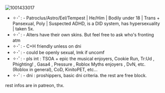![1001433017](https://github.com/user-attachments/assets/7d4843c0-5efe-4142-b877-de64ad75e4e7)

- ✧･ﾟ: - Patroclus/Astro/Eel/Tempest | He/Him | Bodily under 18 | Trans + Pansexual, Poly | Suspected ADHD, is a DID system, has hypersexuality | taken 5x.
- ✧･ﾟ: - Alters have their own skins. But feel free to ask who's fronting atm
- ✧･ﾟ: - C+H friendly unless on dni
- ✧･ﾟ: - could be openly sexual, lmk if uncomf
- ✧･ﾟ: - pls int : TSOA + epic the musical enjoyers, Cookie Run, Tr:Ud , Phighting! , Gasa4 , Pressure , Roblox Myths enjoyers , DvN, etc. (Roblox in general), CoD, KinitoPET, etc...
- ✧･ﾟ: - dni : proshippers, basic dni criteria. the rest are free block.

rest infos are in patreon, thx.
